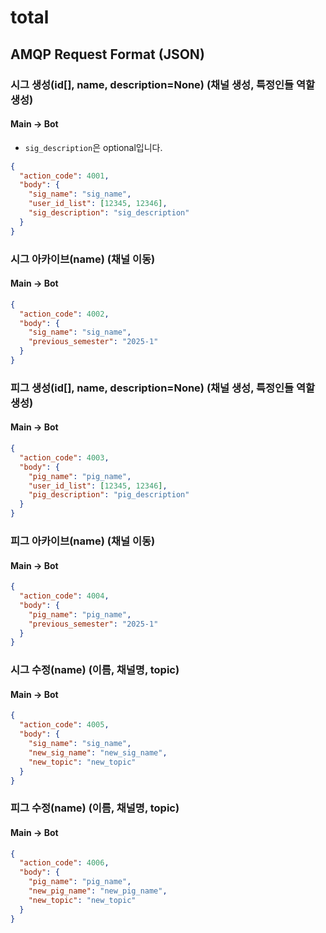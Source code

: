 # total

## AMQP Request Format (JSON)

### 시그 생성(id[], name, description=None) (채널 생성, 특정인들 역할 생성)

#### Main -> Bot

* `sig_description`은 optional입니다.
```json
{
  "action_code": 4001,
  "body": {
    "sig_name": "sig_name",
    "user_id_list": [12345, 12346],
    "sig_description": "sig_description"
  }
}
```


### 시그 아카이브(name) (채널 이동)

#### Main -> Bot

```json
{
  "action_code": 4002,
  "body": {
    "sig_name": "sig_name",
    "previous_semester": "2025-1"
  }
}
```

### 피그 생성(id[], name, description=None) (채널 생성, 특정인들 역할 생성)

#### Main -> Bot

```json
{
  "action_code": 4003,
  "body": {
    "pig_name": "pig_name",
    "user_id_list": [12345, 12346],
    "pig_description": "pig_description"
  }
}
```


### 피그 아카이브(name) (채널 이동)

#### Main -> Bot

```json
{
  "action_code": 4004,
  "body": {
    "pig_name": "pig_name",
    "previous_semester": "2025-1"
  }
}
```

### 시그 수정(name) (이름, 채널명, topic)

#### Main -> Bot

```json
{
  "action_code": 4005,
  "body": {
    "sig_name": "sig_name",
    "new_sig_name": "new_sig_name",
    "new_topic": "new_topic"
  }
}
```

### 피그 수정(name) (이름, 채널명, topic)

#### Main -> Bot

```json
{
  "action_code": 4006,
  "body": {
    "pig_name": "pig_name",
    "new_pig_name": "new_pig_name",
    "new_topic": "new_topic"
  }
}
```
